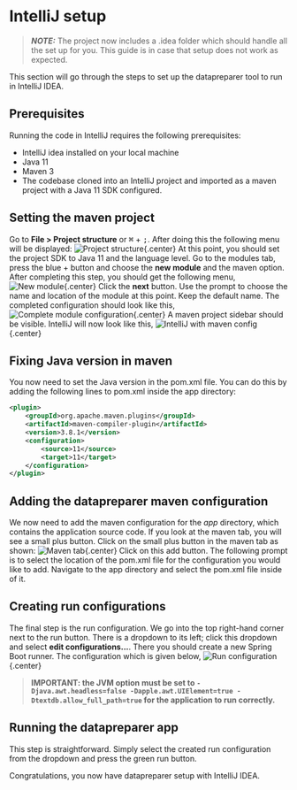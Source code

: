 # IntelliJ setup
> **_NOTE:_** The project now includes a .idea folder which should handle all the set up for you.
> This guide is in case that setup does not work as expected.

This section will go through the steps to set up the datapreparer tool to run in IntelliJ IDEA.

## Prerequisites
Running the code in IntelliJ requires the following prerequisites:

- IntelliJ idea installed on your local machine
- Java 11
- Maven 3
- The codebase cloned into an IntelliJ project and imported as a maven project with a Java 11 SDK configured.

## Setting the maven project
Go to **File > Project structure** or <kbd>&#8984;</kbd> + <kbd>;</kbd>. After doing this the following menu will be displayed:
![Project structure](https://i.imgur.com/3JjeqR5.png){.center}
At this point, you should set the project SDK to Java 11 and the language level. 
Go to the modules tab, press the blue + button and choose the **new module** and the maven option.
After completing this step, you should get the following menu,
![New module](https://i.imgur.com/1Kr5Nkr.png){.center}
Click the **next** button.
Use the prompt to choose the name and location of the module at this point.
Keep the default name. 
The completed configuration should look like this,
![Complete module configuration](https://i.imgur.com/VJj89Oh.png){.center}
A maven project sidebar should be visible.
IntelliJ will now look like this,
![IntelliJ with maven config](https://i.imgur.com/IvhVgix.png){.center}

## Fixing Java version in maven
You now need to set the Java version in the pom.xml file.
You can do this by adding the following lines to pom.xml inside the app directory:

```xml
<plugin>
    <groupId>org.apache.maven.plugins</groupId>
    <artifactId>maven-compiler-plugin</artifactId>
    <version>3.8.1</version>
    <configuration>
        <source>11</source>
        <target>11</target>
    </configuration>
</plugin>
```

## Adding the datapreparer maven configuration
We now need to add the maven configuration for the *app* directory, which contains the application source code.
If you look at the maven tab, you will see a small plus button.
Click on the small plus button in the maven tab as shown:
![Maven tab](https://i.imgur.com/iUFpkii.png){.center}
Click on this add button.
The following prompt is to select the location of the pom.xml file for the configuration you would like to add.
Navigate to the app directory and select the pom.xml file inside of it.


## Creating run configurations
The final step is the run configuration.
We go into the top right-hand corner next to the run button.
There is a dropdown to its left; click this dropdown and select **edit configurations...**.
There you should create a new Spring Boot runner.
The configuration which is given below,
![Run configuration](https://i.imgur.com/qm2V16t.png){.center}
> **IMPORTANT: the JVM option must be set to 
> `
> -Djava.awt.headless=false -Dapple.awt.UIElement=true -Dtextdb.allow_full_path=true
> `
> for the application to run correctly.**
## Running the datapreparer app
This step is straightforward. Simply select the created run configuration from the dropdown and press the green run button.

Congratulations, you now have datapreparer setup with IntelliJ IDEA.